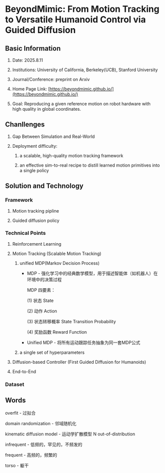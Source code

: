 # BeyondMimic: From Motion Tracking to Versatile Humanoid Control via Guided Diffusion

## Basic Information 

1. Date: 2025.8.11

2. Institutions: University of California, Berkeley(UCB), Stanford
 University

3. Journal/Conference: preprint on Arxiv

4. Home Page Link: [https://beyondmimic.github.io/](https://beyondmimic.github.io/)

5. Goal: Reproducing a given reference motion on robot hardware with high quality in global coordinates.

## Chanllenges

1. Gap Between Simulation and Real-World

2. Deployment difficulty:

    1) a scalable, high-quality motion tracking framework

    2) an effective sim-to-real recipe to distill learned motion primitives into a single policy

## Solution and Technology

### Framework

1. Motion tracking pipline 

2. Guided diffusion policy

### Technical Points 

1. Reinforcement Learning 

2. Motion Tracking (Scalable Motion Tracking)

    1) unified MDP(Markov Decision Process)

        - MDP - 强化学习中的经典数学模型，用于描述智能体（如机器人）在环境中的决策过程

            MDP 四要素：
        
            (1) 状态 State
        
            (2) 动作 Action 
            
            (3) 状态转移概率 State Transition Probability
            
            (4) 奖励函数 Reward Function 
           

        - Unified MDP - 将所有运动跟踪任务抽象为同一套MDP公式

    2) a single set of hyperparameters

3. Diffusion-based Controller (First Guided Diffusion for Humanoids)

4. End-to-End 

### Dataset



## Words

overfit - 过拟合

domain randomization - 邻域随机化

kinematic diffusion model - 运动学扩散模型
N
out-of-distribution 

infrequent - 低频的，罕见的，不频发的

frequent - 高频的，频繁的

torso - 躯干





